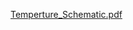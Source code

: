 [Temperture_Schematic.pdf](https://github.com/user-attachments/files/18917557/Temperture_Schematic.pdf)
